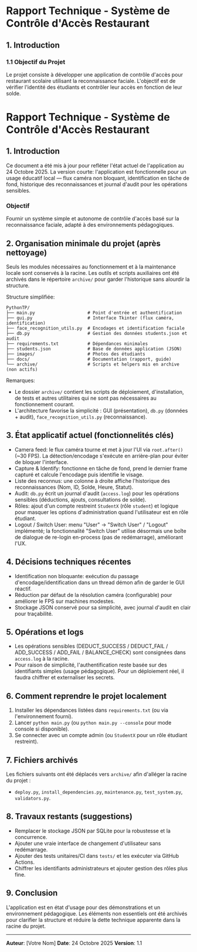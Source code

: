# Rapport Technique - Système de Contrôle d'Accès Restaurant

## 1. Introduction

### 1.1 Objectif du Projet
Le projet consiste à développer une application de contrôle d'accès pour restaurant scolaire utilisant la reconnaissance faciale. L'objectif est de vérifier l'identité des étudiants et contrôler leur accès en fonction de leur solde.

# Rapport Technique - Système de Contrôle d'Accès Restaurant

## 1. Introduction

Ce document a été mis à jour pour refléter l'état actuel de l'application au 24 Octobre 2025.
La version courte: l'application est fonctionnelle pour un usage éducatif local — flux caméra non bloquant, identification en tâche de fond,
historique des reconnaissances et journal d'audit pour les opérations sensibles.

### Objectif
Fournir un système simple et autonome de contrôle d'accès basé sur la reconnaissance faciale, adapté à des environnements pédagogiques.

## 2. Organisation minimale du projet (après nettoyage)

Seuls les modules nécessaires au fonctionnement et à la maintenance locale sont conservés à la racine. Les outils et scripts auxiliaires ont été archivés
dans le répertoire `archive/` pour garder l'historique sans alourdir la structure.

Structure simplifiée:

```
PythonTP/
├── main.py                    # Point d'entrée et authentification
├── gui.py                     # Interface Tkinter (flux caméra, identification)
├── face_recognition_utils.py  # Encodages et identification faciale
├── db.py                      # Gestion des données students.json et audit
├── requirements.txt           # Dépendances minimales
├── students.json              # Base de données application (JSON)
├── images/                    # Photos des étudiants
├── docs/                      # Documentation (rapport, guide)
└── archive/                   # Scripts et helpers mis en archive (non actifs)
```

Remarques:
- Le dossier `archive/` contient les scripts de déploiement, d'installation, de tests et autres utilitaires qui ne sont pas nécessaires au fonctionnement courant.
- L'architecture favorise la simplicité : GUI (présentation), `db.py` (données + audit), `face_recognition_utils.py` (reconnaissance).

## 3. État applicatif actuel (fonctionnelités clés)

- Camera feed: le flux caméra tourne et met à jour l'UI via `root.after()` (~30 FPS). La détection/encodage s'exécute en arrière-plan pour éviter de bloquer l'interface.
- Capture & Identify: fonctionne en tâche de fond, prend le dernier frame capturé et calcule l'encodage puis identifie le visage.
- Liste des reconnus: une colonne à droite affiche l'historique des reconnaissances (Nom, ID, Solde, Heure, Statut).
- Audit: `db.py` écrit un journal d'audit (`access.log`) pour les opérations sensibles (déductions, ajouts, consultations de solde).
- Rôles: ajout d'un compte restreint `StudentX` (rôle `student`) et logique pour masquer les options d'administration quand l'utilisateur est en rôle étudiant.
 - Logout / Switch User: menu "User" → "Switch User" / "Logout" implémenté; la fonctionnalité "Switch User" utilise désormais une boîte de dialogue de re-login en-process (pas de redémarrage), améliorant l'UX.


## 4. Décisions techniques récentes

- Identification non bloquante: exécution du passage d'encodage/identification dans un thread démon afin de garder le GUI réactif.
- Réduction par défaut de la résolution caméra (configurable) pour améliorer le FPS sur machines modestes.
- Stockage JSON conservé pour sa simplicité, avec journal d'audit en clair pour traçabilité.

## 5. Opérations et logs

- Les opérations sensibles (DEDUCT_SUCCESS / DEDUCT_FAIL / ADD_SUCCESS / ADD_FAIL / BALANCE_CHECK) sont consignées dans `access.log` à la racine.
- Pour raison de simplicité, l'authentification reste basée sur des identifiants simples (usage pédagogique). Pour un déploiement réel, il faudra chiffrer et externaliser les secrets.

## 6. Comment reprendre le projet localement

1. Installer les dépendances listées dans `requirements.txt` (ou via l'environnement fourni).
2. Lancer `python main.py` (ou `python main.py --console` pour mode console si disponible).
3. Se connecter avec un compte admin (ou `StudentX` pour un rôle étudiant restreint).

## 7. Fichiers archivés

Les fichiers suivants ont été déplacés vers `archive/` afin d'alléger la racine du projet :
- `deploy.py`, `install_dependencies.py`, `maintenance.py`, `test_system.py`, `validators.py`.

## 8. Travaux restants (suggestions)

- Remplacer le stockage JSON par SQLite pour la robustesse et la concurrence.
- Ajouter une vraie interface de changement d'utilisateur sans redémarrage.
- Ajouter des tests unitaires/CI dans `tests/` et les exécuter via GitHub Actions.
- Chiffrer les identifiants administrateurs et ajouter gestion des rôles plus fine.

## 9. Conclusion

L'application est en état d'usage pour des démonstrations et un environnement pédagogique. Les éléments non essentiels ont été archivés pour clarifier la structure et réduire la dette technique apparente dans la racine du projet.

---

**Auteur**: [Votre Nom]
**Date**: 24 Octobre 2025
**Version**: 1.1
